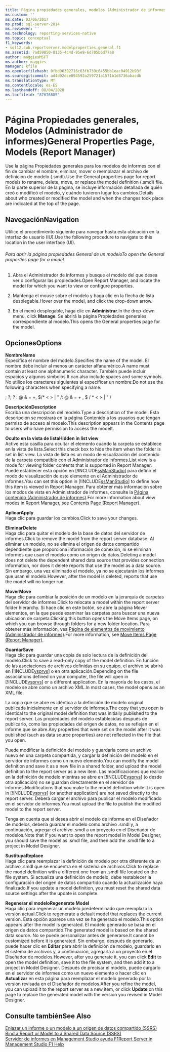 ```yaml
---
title: Página propiedades generales, modelos (Administrador de informes) | Microsoft Docs
ms.custom: ''
ms.date: 03/06/2017
ms.prod: sql-server-2014
ms.reviewer: ''
ms.technology: reporting-services-native
ms.topic: conceptual
f1_keywords:
- sql12.swb.reportserver.modelproperties.general.f1
ms.assetid: 7ad59850-8135-4c4d-95e9-6d705b6d77a8
author: maggiesMSFT
ms.author: maggies
manager: kfile
ms.openlocfilehash: 0fbd96392716c63fb739c6455bb1eac04912b93f
ms.sourcegitcommit: ad4d92dce894592a259721a1571b1d8736abacdb
ms.translationtype: MT
ms.contentlocale: es-ES
ms.lasthandoff: 08/04/2020
ms.locfileid: "87676885"
---
```

# <a name="general-properties-page-models-report-manager"></a><span data-ttu-id="32427-102">Página Propiedades generales, Modelos (Administrador de informes)</span><span class="sxs-lookup"><span data-stu-id="32427-102">General Properties Page, Models (Report Manager)</span></span>
  <span data-ttu-id="32427-103">Use la página Propiedades generales para los modelos de informes con el fin de cambiar el nombre, eliminar, mover o reemplazar el archivo de definición de modelo (.smdl).</span><span class="sxs-lookup"><span data-stu-id="32427-103">Use the General properties page for report models to rename, delete, move, or replace the model definition (.smdl) file.</span></span> <span data-ttu-id="32427-104">En la parte superior de la página, se incluye información detallada de quién creó o modificó el modelo, y cuándo tuvieron lugar los cambios.</span><span class="sxs-lookup"><span data-stu-id="32427-104">Details about who created or modified the model and when the changes took place are indicated at the top of the page.</span></span>  
  
## <a name="navigation"></a><span data-ttu-id="32427-105">Navegación</span><span class="sxs-lookup"><span data-stu-id="32427-105">Navigation</span></span>  
 <span data-ttu-id="32427-106">Utilice el procedimiento siguiente para navegar hasta esta ubicación en la interfaz de usuario (IU).</span><span class="sxs-lookup"><span data-stu-id="32427-106">Use the following procedure to navigate to this location in the user interface (UI).</span></span>  
  
###### <a name="to-open-the-general-properties-page-for-a-model"></a><span data-ttu-id="32427-107">Para abrir la página propiedades General de un modelo</span><span class="sxs-lookup"><span data-stu-id="32427-107">To open the General properties page for a model</span></span>  
  
1.  <span data-ttu-id="32427-108">Abra el Administrador de informes y busque el modelo del que desea ver o configurar las propiedades.</span><span class="sxs-lookup"><span data-stu-id="32427-108">Open Report Manager, and locate the model for which you want to view or configure properties.</span></span>  
  
2.  <span data-ttu-id="32427-109">Mantenga el mouse sobre el modelo y haga clic en la flecha de lista desplegable.</span><span class="sxs-lookup"><span data-stu-id="32427-109">Hover over the model, and click the drop-down arrow.</span></span>  
  
3.  <span data-ttu-id="32427-110">En el menú desplegable, haga clic en **Administrar**.</span><span class="sxs-lookup"><span data-stu-id="32427-110">In the drop-down menu, click **Manage**.</span></span> <span data-ttu-id="32427-111">Se abrirá la página Propiedades generales correspondiente al modelo.</span><span class="sxs-lookup"><span data-stu-id="32427-111">This opens the General properties page for the model.</span></span>  
  
## <a name="options"></a><span data-ttu-id="32427-112">Opciones</span><span class="sxs-lookup"><span data-stu-id="32427-112">Options</span></span>  
 <span data-ttu-id="32427-113">**Nombre**</span><span class="sxs-lookup"><span data-stu-id="32427-113">**Name**</span></span>  
 <span data-ttu-id="32427-114">Especifica el nombre del modelo.</span><span class="sxs-lookup"><span data-stu-id="32427-114">Specifies the name of the model.</span></span> <span data-ttu-id="32427-115">El nombre debe incluir al menos un carácter alfanumérico.</span><span class="sxs-lookup"><span data-stu-id="32427-115">A name must contain at least one alphanumeric character.</span></span> <span data-ttu-id="32427-116">También puede incluir espacios y algunos símbolos.</span><span class="sxs-lookup"><span data-stu-id="32427-116">It can also include spaces and some symbols.</span></span> <span data-ttu-id="32427-117">No utilice los caracteres siguientes al especificar un nombre:</span><span class="sxs-lookup"><span data-stu-id="32427-117">Do not use the following characters when specifying a name:</span></span>  
  
 <span data-ttu-id="32427-118">; ?</span><span class="sxs-lookup"><span data-stu-id="32427-118">; ?</span></span> <span data-ttu-id="32427-119">: \@ & = +, $/\* \< > | " /</span><span class="sxs-lookup"><span data-stu-id="32427-119">: \@ & = + , $ / \* \< > | " /</span></span>  
  
 <span data-ttu-id="32427-120">**Descripción**</span><span class="sxs-lookup"><span data-stu-id="32427-120">**Description**</span></span>  
 <span data-ttu-id="32427-121">Escriba una descripción del modelo.</span><span class="sxs-lookup"><span data-stu-id="32427-121">Type a description of the model.</span></span> <span data-ttu-id="32427-122">Esta descripción se mostrará en la página Contenido a los usuarios que tengan permiso de acceso al modelo.</span><span class="sxs-lookup"><span data-stu-id="32427-122">This description appears in the Contents page to users who have permission to access the modelt.</span></span>  
  
 <span data-ttu-id="32427-123">**Oculto en la vista de lista**</span><span class="sxs-lookup"><span data-stu-id="32427-123">**Hidden in list view**</span></span>  
 <span data-ttu-id="32427-124">Active esta casilla para ocultar el elemento cuando la carpeta se establece en la vista de lista.</span><span class="sxs-lookup"><span data-stu-id="32427-124">Select this check box to hide the item when the folder is set in list view.</span></span> <span data-ttu-id="32427-125">La vista de lista es un modo de visualización del contenido de la carpeta compatible con el Administrador de informes.</span><span class="sxs-lookup"><span data-stu-id="32427-125">List view is a mode for viewing folder contents that is supported in Report Manager.</span></span> <span data-ttu-id="32427-126">Puede establecer esta opción en [!INCLUDE[ssManStudio](../includes/ssmanstudio-md.md)] para definir el modo de visualización de este elemento en el Administrador de informes.</span><span class="sxs-lookup"><span data-stu-id="32427-126">You can set this option in [!INCLUDE[ssManStudio](../includes/ssmanstudio-md.md)] to define how this item is viewed in Report Manager.</span></span> <span data-ttu-id="32427-127">Para obtener más información sobre los modos de vista en Administrador de informes, consulte la [Página contenido &#40;Administrador de informes&#41;](../../2014/reporting-services/contents-page-report-manager.md).</span><span class="sxs-lookup"><span data-stu-id="32427-127">For more information about view modes in Report Manager, see [Contents Page &#40;Report Manager&#41;](../../2014/reporting-services/contents-page-report-manager.md).</span></span>  
  
 <span data-ttu-id="32427-128">**Aplicar**</span><span class="sxs-lookup"><span data-stu-id="32427-128">**Apply**</span></span>  
 <span data-ttu-id="32427-129">Haga clic para guardar los cambios.</span><span class="sxs-lookup"><span data-stu-id="32427-129">Click to save your changes.</span></span>  
  
 <span data-ttu-id="32427-130">**Eliminar**</span><span class="sxs-lookup"><span data-stu-id="32427-130">**Delete**</span></span>  
 <span data-ttu-id="32427-131">Haga clic para quitar el modelo de la base de datos del servidor de informes.</span><span class="sxs-lookup"><span data-stu-id="32427-131">Click to remove the model from the report server database.</span></span> <span data-ttu-id="32427-132">Al eliminar un modelo, no se elimina el origen de datos compartido dependiente que proporciona información de conexión, ni se eliminan informes que usan el modelo como un origen de datos.</span><span class="sxs-lookup"><span data-stu-id="32427-132">Deleting a model does not delete the dependent shared data source that provides connection information, nor does it delete reports that use the model as a data source.</span></span> <span data-ttu-id="32427-133">Sin embargo, una vez eliminado el modelo, ya no se ejecutarán los informes que usan el modelo.</span><span class="sxs-lookup"><span data-stu-id="32427-133">However, after the model is deleted, reports that use the model will no longer run.</span></span>  
  
 <span data-ttu-id="32427-134">**Mover**</span><span class="sxs-lookup"><span data-stu-id="32427-134">**Move**</span></span>  
 <span data-ttu-id="32427-135">Haga clic para cambiar la posición de un modelo en la jerarquía de carpetas del servidor de informes.</span><span class="sxs-lookup"><span data-stu-id="32427-135">Click to relocate a model within the report server folder hierarchy.</span></span> <span data-ttu-id="32427-136">Si hace clic en este botón, se abre la página Mover elementos, en la que puede examinar las carpetas para buscar una nueva ubicación de carpeta.</span><span class="sxs-lookup"><span data-stu-id="32427-136">Clicking this button opens the Move Items page, on which you can browse through folders for a new folder location.</span></span> <span data-ttu-id="32427-137">Para obtener más información, vea [Página de elementos de movimiento &#40;Administrador de informes&#41;](../../2014/reporting-services/move-items-page-report-manager.md).</span><span class="sxs-lookup"><span data-stu-id="32427-137">For more information, see [Move Items Page &#40;Report Manager&#41;](../../2014/reporting-services/move-items-page-report-manager.md).</span></span>  
  
 <span data-ttu-id="32427-138">**Guardar**</span><span class="sxs-lookup"><span data-stu-id="32427-138">**Save**</span></span>  
 <span data-ttu-id="32427-139">Haga clic para guardar una copia de solo lectura de la definición del modelo.</span><span class="sxs-lookup"><span data-stu-id="32427-139">Click to save a read-only copy of the model definition.</span></span> <span data-ttu-id="32427-140">En función de las asociaciones de archivos definidas en su equipo, el archivo se abrirá en [!INCLUDE[vsprvs](../includes/vsprvs-md.md)] o en otra aplicación.</span><span class="sxs-lookup"><span data-stu-id="32427-140">Depending on the file associations defined on your computer, the file will open in [!INCLUDE[vsprvs](../includes/vsprvs-md.md)] or a different application.</span></span> <span data-ttu-id="32427-141">En la mayoría de los casos, el modelo se abre como un archivo XML.</span><span class="sxs-lookup"><span data-stu-id="32427-141">In most cases, the model opens as an XML file.</span></span>  
  
 <span data-ttu-id="32427-142">La copia que se abre es idéntica a la definición de modelo original publicada inicialmente en el servidor de informes.</span><span class="sxs-lookup"><span data-stu-id="32427-142">The copy that you open is identical to the original model definition that was initially published to the report server.</span></span> <span data-ttu-id="32427-143">Las propiedades del modelo establecidas después de publicarlo, como las propiedades del origen de datos, no se reflejan en el informe que se abre.</span><span class="sxs-lookup"><span data-stu-id="32427-143">Any properties that were set on the model after it was published (such as data source properties) are not reflected in the file that you open.</span></span>  
  
 <span data-ttu-id="32427-144">Puede modificar la definición del modelo y guardarla como un archivo nuevo en una carpeta compartida, y cargar la definición del modelo en el servidor de informes como un nuevo elemento.</span><span class="sxs-lookup"><span data-stu-id="32427-144">You can modify the model definition and save it as a new file in a shared folder, and upload the model definition to the report server as a new item.</span></span> <span data-ttu-id="32427-145">Las modificaciones que realice en la definición de modelo mientras se abre en [!INCLUDE[vsprvs](../includes/vsprvs-md.md)] (o desde otra aplicación) no se guardan directamente en el servidor de informes.</span><span class="sxs-lookup"><span data-stu-id="32427-145">Modifications that you make to the model definition while it is open in [!INCLUDE[vsprvs](../includes/vsprvs-md.md)] (or another application) are not saved directly to the report server.</span></span> <span data-ttu-id="32427-146">Deberá cargar el archivo para publicar el modelo modificado en el servidor de informes.</span><span class="sxs-lookup"><span data-stu-id="32427-146">You must upload the file to publish the modified model to the report server.</span></span>  
  
 <span data-ttu-id="32427-147">Tenga en cuenta que si desea abrir el modelo de informe en el Diseñador de modelos, debería guardar el modelo como archivo .smdl y, a continuación, agregar el archivo .smdl a un proyecto en el Diseñador de modelos.</span><span class="sxs-lookup"><span data-stu-id="32427-147">Note that if you want to open the report model in Model Designer, you should save the model as .smdl file, and then add the .smdl file to a project in Model Designer.</span></span>  
  
 <span data-ttu-id="32427-148">**Sustituya**</span><span class="sxs-lookup"><span data-stu-id="32427-148">**Replace**</span></span>  
 <span data-ttu-id="32427-149">Haga clic para reemplazar la definición de modelo por otra diferente de un archivo .smdl que se encuentra en el sistema de archivos.</span><span class="sxs-lookup"><span data-stu-id="32427-149">Click to replace the model definition with a different one from an .smdl file located on the file system.</span></span> <span data-ttu-id="32427-150">Si actualiza una definición de modelo, debe restablecer la configuración del origen de datos compartido cuando la actualización haya finalizado.</span><span class="sxs-lookup"><span data-stu-id="32427-150">If you update a model definition, you must reset the shared data source settings after the update is complete.</span></span>  
  
 <span data-ttu-id="32427-151">**Regenerar el modelo**</span><span class="sxs-lookup"><span data-stu-id="32427-151">**Regenerate Model**</span></span>  
 <span data-ttu-id="32427-152">Haga clic para regenerar un modelo predeterminado que reemplaza la versión actual.</span><span class="sxs-lookup"><span data-stu-id="32427-152">Click to regenerate a default model that replaces the current version.</span></span> <span data-ttu-id="32427-153">Esta opción aparece una vez se ha generado el modelo.</span><span class="sxs-lookup"><span data-stu-id="32427-153">This option appears after the model is generated.</span></span> <span data-ttu-id="32427-154">El modelo generado se basa en el origen de datos compartido.</span><span class="sxs-lookup"><span data-stu-id="32427-154">The generated model is based on the shared data source.</span></span> <span data-ttu-id="32427-155">No se puede personalizar antes de generarse.</span><span class="sxs-lookup"><span data-stu-id="32427-155">It cannot be customized before it is generated.</span></span> <span data-ttu-id="32427-156">Sin embargo, después de generarlo, puede hacer clic en **Editar** para abrir la definición de modelo, guardarlo en el sistema de archivos y, a continuación, agregarla a un proyecto en el Diseñador de modelos.</span><span class="sxs-lookup"><span data-stu-id="32427-156">However, after you generate it, you can click **Edit** to open the model definition, save it to the file system, and then add it to a project in Model Designer.</span></span> <span data-ttu-id="32427-157">Después de precisar el modelo, puede cargarlo en el servidor de informes como un nuevo elemento o hacer clic en **Actualizar** en esta página para reemplazar el modelo generado por la versión revisada en el Diseñador de modelos.</span><span class="sxs-lookup"><span data-stu-id="32427-157">After you refine the model, you can upload it to the report server as a new item, or click **Update** on this page to replace the generated model with the version you revised in Model Designer.</span></span>  
  
## <a name="see-also"></a><span data-ttu-id="32427-158">Consulte también</span><span class="sxs-lookup"><span data-stu-id="32427-158">See Also</span></span>  
 <span data-ttu-id="32427-159">[Enlazar un informe o un modelo a un origen de datos compartido &#40;SSRS&#41;](report-data/bind-a-report-or-model-to-a-shared-data-source-ssrs.md) </span><span class="sxs-lookup"><span data-stu-id="32427-159">[Bind a Report or Model to a Shared Data Source &#40;SSRS&#41;](report-data/bind-a-report-or-model-to-a-shared-data-source-ssrs.md) </span></span>  
 [<span data-ttu-id="32427-160">Servidor de informes en Management Studio ayuda F1</span><span class="sxs-lookup"><span data-stu-id="32427-160">Report Server in Management Studio F1 Help</span></span>](tools/report-server-in-management-studio-f1-help.md)  
  
  
